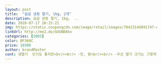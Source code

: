 ```yaml
---
layout: post 
title:  "곰곰 냉동 딸기, 1kg, 2개" 
description: 곰곰 냉동 딸기, 1kg,  ..
date: 2020-07-17 10:15:21 
img: https://static.coupangcdn.com/image/retail/images/76423144891747-e48ecec9-82b8-4260-b6d7-cc279e798062.jpg 
linkUrl: http://me2.do/GUGNDAhx 
categories: [1003] 
color: BF360C 
price: 10300 
author: brandMaster 
cont: 생딸기  인기도 좋지만<br/><br/> -맛, 향<br/><br/> -우선 딸기 크기는 그렇게 크지 않고 방울 토마토 만큼<br/>.<br/><br/>1.<br/> 곰곰 냉동 딸기 1kg, 6490원에 구입<br/>100%국내산에 이  양에 가격이면  가성비는<br/>1인가구는 그게 문제가 좀 있어요<br/>2.<br/> 요거트에 곁들여 먹기 위해, 냉동 과일 <br/> -<br/> -♥︎ 딸기 ♥︎ 로 주문했어요<br/>3.<br/> 지퍼백 포장, 보관 용이해서 편리하다.<br/><br/>4.<br/> 딸기 크기, 맛, 향<br/>5.<br/> 요거트 즐기기 + 아이스크림처럼 스무디 형식으로 즐기기<br/>Fresh and very nice smaller size strawberries that were flash frozen.<br/><br/>갈아마셔도 맛있어요<br/>개봉하니 딸기 달달한 향이 훅 올라와요<br/>결국 음식물 쓰레기 이건 아니지싶어<br/> 
---
```

 